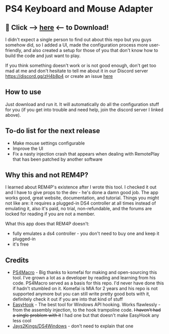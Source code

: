 # PS4 Keyboard and Mouse Adapter 

## :rocket: Click --> [here](https://github.com/starshinata/PS4-Keyboard-and-Mouse-Adapter/releases/download/1.0.4/Setup.exe) <-- to Download!

I didn't expect a single person to find out about this repo but you guys somehow did, so I added a UI, made the configuration process more user-friendly, and also created a setup for those of you that don't know how to build the code and just want to play.

If you think something doesn't work or is not good enough, don't get too mad at me and don't hesitate to tell me about it in our Discord server https://discord.gg/zH4b8p4 or create an issue [here](https://github.com/starshinata/PS4-Keyboard-and-Mouse-Adapter/issues/new/choose)

## How to use

Just download and run it. It will automatically do all the configuration stuff for you (if you get into trouble and need help, join the discord server I linked above).

## To-do list for the next release
- Make mouse settings configurable
- Improve the UI
- Fix a nasty injection crash that appears when dealing with RemotePlay that has been patched by another software 

## Why this and not REM4P?

I learned about REM4P's existence after I wrote this tool. I checked it out and I have to give props to the dev - he's done a damn good job. The app works good, great website, documentation, and tutorial. Things you might not like are: it requires a plugged-in DS4 controller at all times instead of emulating it, also it's paid, no trial, non-refundable, and the forums are locked for reading if you are not a member.

What this app does that REM4P doesn't:
- fully emulates a ds4 controller - you don't need to buy one and keep it plugged-in
- it's free

## Credits

- [PS4Macro](https://github.com/komefai/PS4Macro) - Big thanks to komefai for making and open-sourcing this tool. I've grown a lot as a developer by reading and learning from his code. PS4Macro served as a basis for this repo. I'd never have done this if hadn't stumbled on it. Komefai is MIA for 2 years and his repo is not supported anymore but you can still write pretty good bots with it, definitely check it out if you are into that kind of stuff
- [EasyHook](https://easyhook.github.io) - The best tool for Windows API hooking. Works flawlessly - from the assembly injection, to the hook trampoline code. ~~I haven't had a single problem with it~~ I had one but that doesn't make EasyHook any less cool
- [Jays2Kings/DS4Windows](https://github.com/Jays2Kings/DS4Windows) - don't need to explain that one

